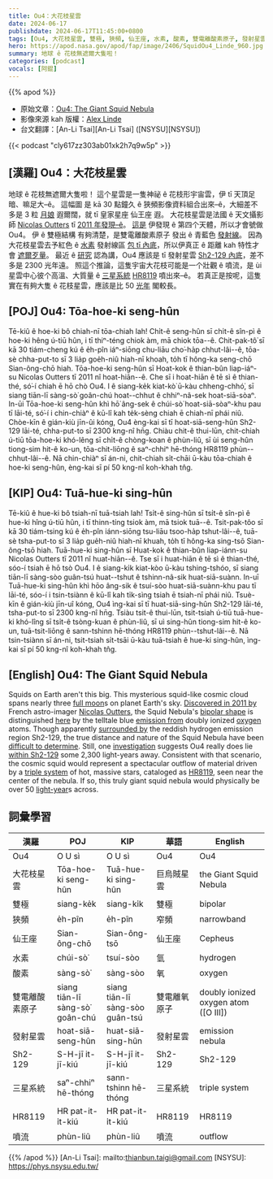 ```yaml
---
title: Ou4：大花枝星雲
date: 2024-06-17
publishdate: 2024-06-17T11:45:00+0800
tags: [Ou4, 大花枝星雲, 雙極, 狹頻, 仙王座, 水素, 酸素, 雙電離酸素原子, 發射星雲, 發射星雲 Sh2-129, Sh2-129, 三星系統, 三星系統 HR8119, HR8119, 噴流]
hero: https://apod.nasa.gov/apod/fap/image/2406/SquidOu4_Linde_960.jpg
summary: 地球 ê 花枝無遮爾大隻啦！
categories: [podcast]
vocals: [阿錕]
---
```


{{% apod %}}

- 原始文章：[Ou4: The Giant Squid Nebula](https://apod.nasa.gov/apod/ap240617.html)
- 影像來源 kah 版權：[Alex Linde](https://www.instagram.com/astro_photo_alex/)
- 台文翻譯：[An-Li Tsai][An-Li Tsai] ([NSYSU][NSYSU])

{{< podcast "cly617zz303ab01xk2h7q9w5p" >}}

## [漢羅] Ou4：大花枝星雲
地球 ê 花枝無遮爾大隻啦！
這个星雲是一隻神祕 ê 花枝形宇宙雲，伊 tī 天頂足暗、嘛足大–ê。
這幅圖 是 kā 30 點鐘久 ê 狹頻影像資料組合出來–ê，大細差不多是 3 粒 [月娘][full moon] 遐爾闊，就 tī 皇家星座 仙王座 遐。
大花枝星雲是法國 ê 天文攝影師 [Nicolas Outters][Nicolas Outters] tī [2011 年發現–ê][Discovered in 2011 by]。
[這是][here] 伊發現 ê 第四个天體，所以才會號做 Ou4。
伊 ê 雙極結構 有夠清楚，是雙電離酸素原子 發出 ê 青藍色 [發射線][emission from]。
因為大花枝星雲去予紅色 ê [水素][oxygen] 發射線區 [包 tī 內底][surrounded by]，所以伊真正 ê 距離 kah 特性才會 [遮爾歹量][difficult to determine]。
最近 ê [研究][investigation] 認為講，Ou4 應該是 tī 發射星雲 [Sh2-129 內底][within Sh2-129]，差不多是 2300 光年遠。
照這个推論，這隻宇宙大花枝可能是一个壯觀 ê 噴流，是 ùi 星雲中心彼个高溫、大質量 ê [三星系統][triple system] [HR8119][HR8119] 噴出來–ê。
若真正是按呢，這隻實在有夠大隻 ê 花枝星雲，應該是比 50 [光年][light-year] 閣較長。

## [POJ] Ou4: Tōa-hoe-ki seng-hûn
Tē-kiû ê hoe-ki bô chiah-nī tōa-chiah lah!
Chi̍t-ê seng-hûn sī chi̍t-ê sîn-pì ê hoe-ki hêng ú-tiū hûn, i tī thiⁿ-téng chiok àm, mā chiok tōa--ê.
Chit-pak-tô͘ sī kā 30 tiám-cheng kú ê e̍h-pîn iáⁿ-siōng chu-liāu cho͘-ha̍p chhut-lâi--ê, tōa-sè chha-put-to sī 3 lia̍p goe̍h-niû hiah-nī khoah, to̍h tī hông-ka seng-chō Sian-ông-chō hiah.
Tōa-hoe-ki seng-hûn sī Hoat-kok ê thian-bûn liap-iáⁿ-su Nicolas Outters tī 2011 nî hoat-hiān--ê.
Che sī i hoat-hiān ê tē sì ê thian-thé, só͘-í chiah ē hō chò Ou4.
I ê siang-ke̍k kiat-kò͘ ū-kàu chheng-chhó͘, sī siang tiān-lī sàng-sò͘ goân-chú hoat--chhut ê chhiⁿ-nâ-sek hoat-siā-sòaⁿ.
In-ūi Tōa-hoe-ki seng-hûn khì hō͘ âng-sek ê chúi-sò͘ hoat-siā-sòaⁿ-khu pau tī lāi-té, só͘-í i chin-chiàⁿ ê kū-lî kah te̍k-sèng chiah ē chiah-nī phái niû.
Chòe-kīn ê gián-kiù jīn-ûi kóng, Ou4 èng-kai sī tī hoat-siā-seng-hûn Sh2-129 lāi-té, chha-put-to sī 2300 kng-nî hn̄g.
Chiàu chit-ê thui-lūn, chit-chiah ú-tiū tōa-hoe-ki khó-lêng sī chi̍t-ê chòng-koan ê phùn-liû, sī ùi seng-hûn tiong-sim hit-ê ko-un, tōa-chit-liōng ê saⁿ-chhiⁿ hē-thóng HR8119 phùn--chhut-lâi--ê.
Nā chin-chiàⁿ sī án-ni, chit-chiah si̍t-chāi ū-kàu tōa-chiah ê hoe-ki seng-hûn, èng-kai sī pí 50 kng-nî koh-khah tn̂g.

## [KIP] Ou4: Tuā-hue-ki sing-hûn
Tē-kiû ê hue-ki bô tsiah-nī tuā-tsiah lah!
Tsi̍t-ê sing-hûn sī tsi̍t-ê sîn-pì ê hue-ki hîng ú-tiū hûn, i tī thinn-tíng tsiok àm, mā tsiok tuā--ê.
Tsit-pak-tôo sī kā 30 tiám-tsing kú ê e̍h-pîn iánn-siōng tsu-liāu tsoo-ha̍p tshut-lâi--ê, tuā-sè tsha-put-to sī 3 lia̍p gue̍h-niû hiah-nī khuah, to̍h tī hông-ka sing-tsō Sian-ông-tsō hiah.
Tuā-hue-ki sing-hûn sī Huat-kok ê thian-bûn liap-iánn-su Nicolas Outters tī 2011 nî huat-hiān--ê.
Tse sī i huat-hiān ê tē sì ê thian-thé, sóo-í tsiah ē hō tsò Ou4.
I ê siang-ki̍k kiat-kòo ū-kàu tshing-tshóo, sī siang tiān-lī sàng-sòo guân-tsú huat--tshut ê tshinn-nâ-sik huat-siā-suànn.
In-uī Tuā-hue-ki sing-hûn khì hōo âng-sik ê tsuí-sòo huat-siā-suànn-khu pau tī lāi-té, sóo-í i tsin-tsiànn ê kū-lî kah ti̍k-sìng tsiah ē tsiah-nī phái niû.
Tsuè-kīn ê gián-kiù jīn-uî kóng, Ou4 ìng-kai sī tī huat-siā-sing-hûn Sh2-129 lāi-té, tsha-put-to sī 2300 kng-nî hn̄g.
Tsiàu tsit-ê thui-lūn, tsit-tsiah ú-tiū tuā-hue-ki khó-lîng sī tsi̍t-ê tsòng-kuan ê phùn-liû, sī uì sing-hûn tiong-sim hit-ê ko-un, tuā-tsit-liōng ê sann-tshinn hē-thóng HR8119 phùn--tshut-lâi--ê.
Nā tsin-tsiànn sī án-ni, tsit-tsiah si̍t-tsāi ū-kàu tuā-tsiah ê hue-ki sing-hûn, ìng-kai sī pí 50 kng-nî koh-khah tn̂g.

## [English] Ou4: The Giant Squid Nebula
Squids on Earth aren't this big.
This mysterious squid-like cosmic cloud spans nearly three [full moon][full moon]s on planet Earth's sky.
[Discovered in 2011 by][Discovered in 2011 by] French astro-imager [Nicolas Outters][Nicolas Outters], the Squid Nebula's [bipolar shape][bipolar shape] is distinguished [here][here] by the telltale blue [emission from][emission from] doubly ionized [oxygen][oxygen] atoms.
Though apparently [surrounded by][surrounded by] the reddish hydrogen emission region Sh2-129, the true distance and nature of the Squid Nebula have been [difficult to determine][difficult to determine].
Still, one [investigation][investigation] suggests Ou4 really does lie [within Sh2-129][within Sh2-129] some 2,300 light-years away.
Consistent with that scenario, the cosmic squid would represent a spectacular outflow of material driven by a [triple system][triple system] of hot, massive stars, cataloged as [HR8119][HR8119], seen near the center of the nebula.
If so, this truly giant squid nebula would physically be over 50 [light-year][light-year]s across.

## 詞彙學習

|漢羅|POJ|KIP|華語|English|
|-|-|-|-|-|
|Ou4|O U sì|O U sì|Ou4|Ou4|
|大花枝星雲|Tōa-hoe-ki seng-hûn|Tuā-hue-ki sing-hûn|巨烏賊星雲|the Giant Squid Nebula|
|雙極|siang-ke̍k|siang-ki̍k|雙極|bipolar|
|狹頻|e̍h-pîn|e̍h-pîn|窄頻|narrowband|
|仙王座|Sian-ông-chō|Sian-ông-tsō|仙王座|Cepheus|
|水素|chúi-sò͘|tsuí-sòo|氫|hydrogen|
|酸素|sàng-sò͘|sàng-sòo|氧|oxygen|
|雙電離酸素原子|siang tiān-lī sàng-sò͘ goân-chú|siang tiān-lī sàng-sòo guân-tsú|雙電離氧原子|doubly ionized oxygen atom ([O III])|
|發射星雲|hoat-siā-seng-hûn|huat-siā-sing-hûn|發射星雲|emission nebula|
|Sh2-129|S-H-jī it-jī-kiú|S-H-jī it-jī-kiú|Sh2-129|Sh2-129|
|三星系統|saⁿ-chhiⁿ hē-thóng|sann-tshinn hē-thóng|三星系統|triple system|
|HR8119|HR pat-it-i̍t-kiú|HR pat-it-i̍t-kiú|HR8119|HR8119|
|噴流|phùn-liû|phùn-liû|噴流|outflow|

{{% /apod %}}
[An-Li Tsai]: mailto:thianbun.taigi@gmail.com
[NSYSU]: https://phys.nsysu.edu.tw/

[copyright]: https://apod.nasa.gov/apod/fap/lib/about_apod.html#srapply
[License3]: https://creativecommons.org/licenses/by/3.0/
[License2]:https://creativecommons.org/licenses/by-nc-nd/2.0/

[full moon]:https://apod.nasa.gov/apod/ap220612.html
[Discovered in 2011 by]:https://ui.adsabs.harvard.edu/abs/2012RMxAA..48..223A/abstract
[Nicolas Outters]:http://outters.fr/wp/?page_id=50
[bipolar shape]:https://apod.nasa.gov/apod/ap230416.html
[here]:https://www.instagram.com/p/C7g5JleMv90/
[emission from]:https://en.wikipedia.org/wiki/Nebulium
[oxygen]:https://youtu.be/uPK_rSf1WUc
[surrounded by]:https://apod.nasa.gov/apod/ap230817.html
[difficult to determine]:https://www.shutterstock.com/shutterstock/videos/1048890202/thumb/1.jpg
[investigation]:https://ui.adsabs.harvard.edu/abs/2014A%26A...570A.105C/abstract
[within Sh2-129]:https://apod.nasa.gov/apod/ap210723.html
[triple system]:http://www.atlasoftheuniverse.com/orbits.html
[HR8119]:https://in-the-sky.org/data/object.php?id=TYC3965-880-1#google_vignette
[light-year]:https://science.nasa.gov/exoplanets/what-is-a-light-year/
